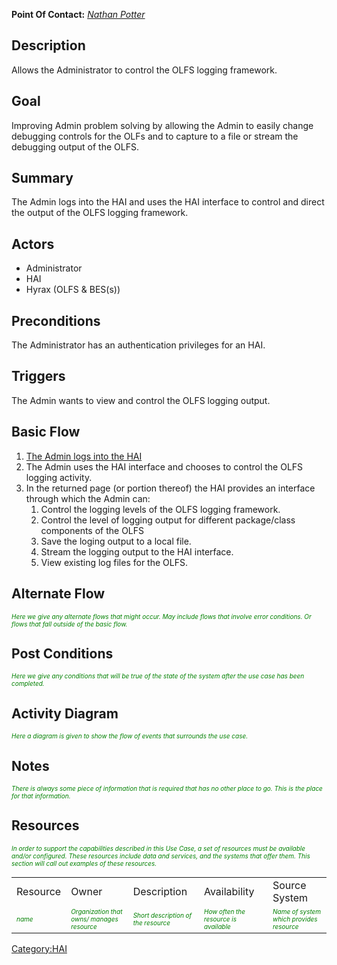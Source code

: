 **Point Of Contact:** *[Nathan Potter](User:ndp "wikilink")*

## Description

Allows the Administrator to control the OLFS logging framework.

## Goal

Improving Admin problem solving by allowing the Admin to easily change
debugging controls for the OLFs and to capture to a file or stream the
debugging output of the OLFS.

## Summary

The Admin logs into the HAI and uses the HAI interface to control and
direct the output of the OLFS logging framework.

## Actors

- Administrator
- HAI
- Hyrax (OLFS & BES(s))

## Preconditions

The Administrator has an authentication privileges for an HAI.

## Triggers

The Admin wants to view and control the OLFS logging output.

## Basic Flow

1.  [The Admin logs into the
    HAI](HAI_Use_Case:_Administrator_Logs_into_the_Hyrax_Admin_Interface "wikilink")
2.  The Admin uses the HAI interface and chooses to control the OLFS
    logging activity.
3.  In the returned page (or portion thereof) the HAI provides an
    interface through which the Admin can:
    1.  Control the logging levels of the OLFS logging framework.
    2.  Control the level of logging output for different package/class
        components of the OLFS
    3.  Save the loging output to a local file.
    4.  Stream the logging output to the HAI interface.
    5.  View existing log files for the OLFS.

## Alternate Flow

<font size="-2" color="green">*Here we give any alternate flows that
might occur. May include flows that involve error conditions. Or flows
that fall outside of the basic flow.*</font>

## Post Conditions

<font size="-2" color="green">*Here we give any conditions that will be
true of the state of the system after the use case has been
completed.*</font>

## Activity Diagram

<font size="-2" color="green">*Here a diagram is given to show the flow
of events that surrounds the use case.*</font>

## Notes

<font size="-2" color="green">*There is always some piece of information
that is required that has no other place to go. This is the place for
that information.*</font>

## Resources

<font size="-2" color="green">*In order to support the capabilities
described in this Use Case, a set of resources must be available and/or
configured. These resources include data and services, and the systems
that offer them. This section will call out examples of these
resources.*</font>

|                                             |                                                                                 |                                                                          |                                                                            |                                                                               |
|---------------------------------------------|---------------------------------------------------------------------------------|--------------------------------------------------------------------------|----------------------------------------------------------------------------|-------------------------------------------------------------------------------|
| Resource                                    | Owner                                                                           | Description                                                              | Availability                                                               | Source System                                                                 |
| <font size="-2" color="green">*name*</font> | <font size="-2" color="green">*Organization that owns/ manages resource*</font> | <font size="-2" color="green">*Short description of the resource*</font> | <font size="-2" color="green">*How often the resource is available*</font> | <font size="-2" color="green">*Name of system which provides resource*</font> |

[Category:HAI](Category:HAI "wikilink")
